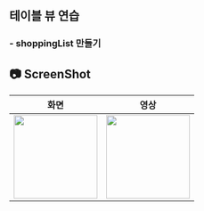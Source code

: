 ## 테이블 뷰 연습
### - shoppingList 만들기
## 📷 ScreenShot
|화면|영상|
|:-:|:-:|
|<img src="https://github.com/yeggrrr/YegrTodoList/assets/161591832/2bbc912c-db14-48e0-935b-28f768c9239a" width="150"/>|<img src="https://github.com/yeggrrr/YegrTodoList/assets/161591832/15bfe413-5f13-45c9-a0ad-a1be8719d46f" width="150"/>|
